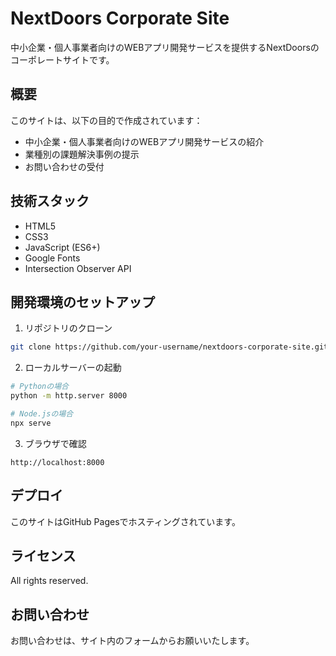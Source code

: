 # NextDoors Corporate Site

中小企業・個人事業者向けのWEBアプリ開発サービスを提供するNextDoorsのコーポレートサイトです。

## 概要

このサイトは、以下の目的で作成されています：

- 中小企業・個人事業者向けのWEBアプリ開発サービスの紹介
- 業種別の課題解決事例の提示
- お問い合わせの受付

## 技術スタック

- HTML5
- CSS3
- JavaScript (ES6+)
- Google Fonts
- Intersection Observer API

## 開発環境のセットアップ

1. リポジトリのクローン
```bash
git clone https://github.com/your-username/nextdoors-corporate-site.git
```

2. ローカルサーバーの起動
```bash
# Pythonの場合
python -m http.server 8000

# Node.jsの場合
npx serve
```

3. ブラウザで確認
```
http://localhost:8000
```

## デプロイ

このサイトはGitHub Pagesでホスティングされています。

## ライセンス

All rights reserved.

## お問い合わせ

お問い合わせは、サイト内のフォームからお願いいたします。
